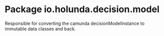 # Package io.holunda.decision.model

Responsible for converting the camunda decisionModelInstance 
to immutable data classes and back.

